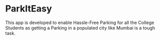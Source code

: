# ParkItEasy
This app is developed to enable Hassle-Free Parking for all the College Students as getting a Parking in a populated city like Mumbai
is a tough task.
